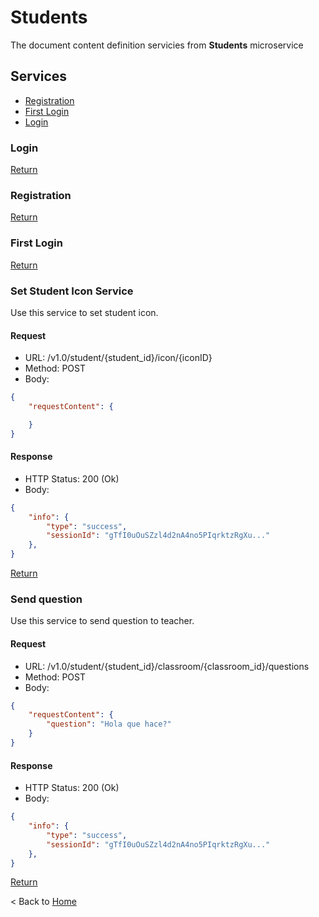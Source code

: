 # Students

The document content definition servicies from **Students** microservice

## Services

* [Registration](#Registration)  
* [First Login](#First-Login)  
* [Login](#Login)  

### Login

[Return](#Session)

### Registration

[Return](#Session)

### First Login

[Return](#Session)

### Set Student Icon Service

Use this service to set student icon.

#### Request

* URL: /v1.0/student/{student_id}/icon/{iconID}
* Method: POST
* Body:

``` json
{
    "requestContent": {

    }
}
```

#### Response

* HTTP Status: 200 (Ok)
* Body:

``` json
{
    "info": {
        "type": "success",
        "sessionId": "gTfI0uOuSZzl4d2nA4no5PIqrktzRgXu..."
    },
}
```

[Return](#HomeworkDetail)

### Send question

Use this service to send question to teacher.

#### Request

* URL: /v1.0/student/{student_id}/classroom/{classroom_id}/questions
* Method: POST
* Body:

``` json
{
    "requestContent": {
        "question": "Hola que hace?"
    }
}
```

#### Response

* HTTP Status: 200 (Ok)
* Body:

``` json
{
    "info": {
        "type": "success",
        "sessionId": "gTfI0uOuSZzl4d2nA4no5PIqrktzRgXu..."
    },
}
```

[Return](#HomeworkDetail)



< Back to [Home](../home.md)
